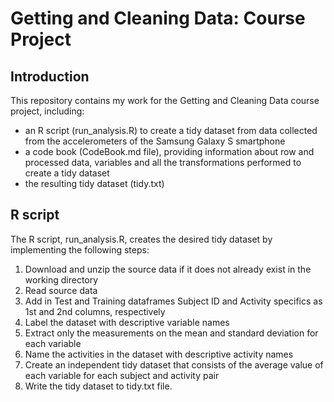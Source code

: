 # Getting and Cleaning Data: Course Project

## Introduction 

This repository contains my work for the Getting and Cleaning Data course project, including:
- an R script (run_analysis.R) to create a tidy dataset from data collected from the accelerometers of the Samsung Galaxy S smartphone
- a code book (CodeBook.md file), providing information about row and processed data, variables and all the transformations performed to create a tidy dataset 
- the resulting tidy dataset (tidy.txt)

## R script

The R script, run_analysis.R, creates the desired tidy dataset by implementing the following steps:

1. Download and unzip the source data if it does not already exist in the working directory
2. Read source data
3. Add in Test and Training dataframes Subject ID and Activity specifics as 1st and 2nd columns, respectively
4. Label the dataset with descriptive variable names
5. Extract only the measurements on the mean and standard deviation for each variable
6. Name the activities in the dataset with descriptive activity names 
7. Create an independent tidy dataset that consists of the average value of each variable for each subject and activity pair
8. Write the tidy dataset to tidy.txt file.


